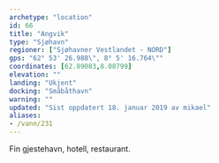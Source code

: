 ```yaml
---
archetype: "location"
id: 66
title: "Angvik"
type: "Sjøhavn"
regioner: ["Sjøhavner Vestlandet - NORD"]
gps: "62° 53' 26.988\", 8° 5' 16.764\""
coordinates: [62.89083,8.08799]
elevation: ""
landing: "Ukjent"
docking: "Småbåthavn"
warning: ""
updated: "Sist oppdatert 18. januar 2019 av mikael"
aliases:
- /vann/231
---
```


Fin gjestehavn, hotell, restaurant.
